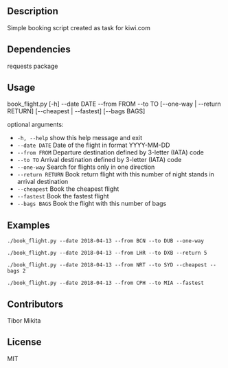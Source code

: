 ## Description

Simple booking script created as task for kiwi.com

## Dependencies

requests package

## Usage

book_flight.py [-h] --date DATE --from FROM --to TO
                      [--one-way | --return RETURN] [--cheapest | --fastest]
                      [--bags BAGS]

optional arguments:
-  `-h, --help`       show this help message and exit
-  `--date DATE`      Date of the flight in format YYYY-MM-DD
-  `--from FROM`      Departure destination defined by 3-letter (IATA) code
-  `--to TO`          Arrival destination defined by 3-letter (IATA) code
-  `--one-way`        Search for flights only in one direction
-  `--return RETURN`  Book return flight with this number of night stands in
                   arrival destination
-  `--cheapest`       Book the cheapest flight
-  `--fastest`        Book the fastest flight
-  `--bags BAGS`      Book the flight with this number of bags

## Examples

```
./book_flight.py --date 2018-04-13 --from BCN --to DUB --one-way

./book_flight.py --date 2018-04-13 --from LHR --to DXB --return 5

./book_flight.py --date 2018-04-13 --from NRT --to SYD --cheapest --bags 2

./book_flight.py --date 2018-04-13 --from CPH --to MIA --fastest
```

## Contributors

Tibor Mikita

## License

MIT